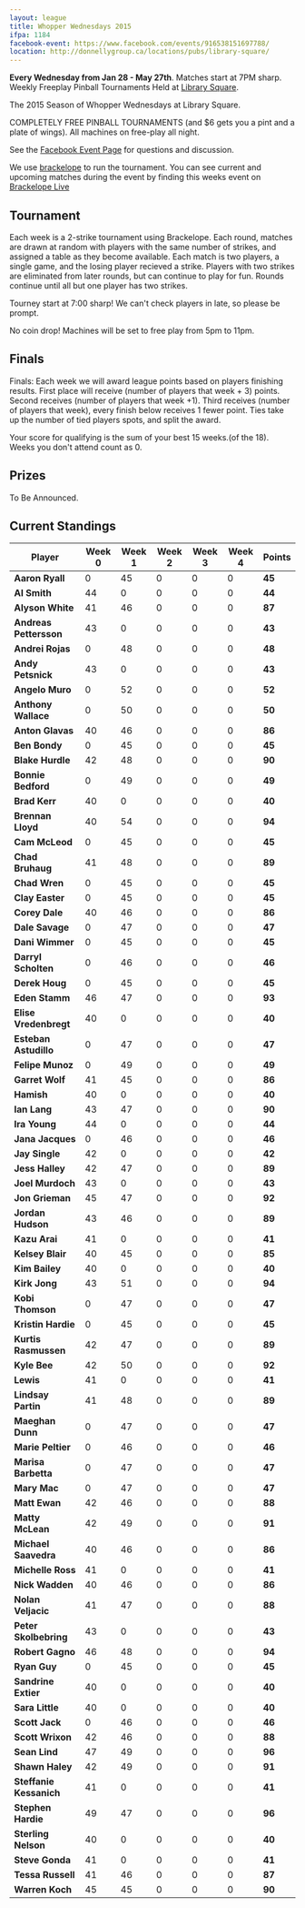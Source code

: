 ```yaml
---
layout: league
title: Whopper Wednesdays 2015
ifpa: 1184
facebook-event: https://www.facebook.com/events/916538151697788/
location: http://donnellygroup.ca/locations/pubs/library-square/
---
```


<p class="message">
   <b>Every Wednesday from Jan 28 - May 27th</b>. Matches start at 7PM sharp.
   <br>
   Weekly Freeplay Pinball Tournaments Held at <a href="http://donnellygroup.ca/locations/pubs/library-square/">Library Square</a>. 
</p>

The 2015 Season of Whopper Wednesdays at Library Square.

COMPLETELY FREE PINBALL TOURNAMENTS (and $6 gets you a pint and a plate of wings).
All machines on free-play all night. 

See the [Facebook Event Page](https://www.facebook.com/events/916538151697788/) for questions and discussion. 

We use [brackelope](http://brackelope.com/) to run the tournament. 
You can see current and upcoming matches during the event by finding this weeks event on [Brackelope Live](http://live.brackelope.com/new)

## Tournament

Each week is a 2-strike tournament using Brackelope. Each round, matches are drawn at random with players with the same number of strikes, and assigned a table as they become available. Each match is two players, a single game, and the losing player recieved a strike. Players with two strikes are eliminated from later rounds, but can continue to play for fun. Rounds continue until all but one player has two strikes. 

Tourney start at 7:00 sharp! We can't check players in late, so please be prompt. 

No coin drop! Machines will be set to free play from 5pm to 11pm.

## Finals 

Finals:
Each week we will award league points based on players finishing results. First place will receive (number of players that week + 3) points. Second receives (number of players that week +1). Third receives (number of players that week), every finish below receives 1 fewer point. Ties take up the number of tied players spots, and split the award.

Your score for qualifying is the sum of your best 15 weeks.(of the 18). Weeks you don't attend count as 0. 

## Prizes

To Be Announced.

## Current Standings

| Player | Week 0 | Week 1 | Week 2 | Week 3 | Week 4 | Points
| ------- | ------- | ------- | ------- | ------- | ------- | ------- 
|**Aaron Ryall**|0|45|0|0|0|**45**|
|**Al Smith**|44|0|0|0|0|**44**|
|**Alyson White**|41|46|0|0|0|**87**|
|**Andreas Pettersson**|43|0|0|0|0|**43**|
|**Andrei Rojas**|0|48|0|0|0|**48**|
|**Andy Petsnick**|43|0|0|0|0|**43**|
|**Angelo Muro**|0|52|0|0|0|**52**|
|**Anthony Wallace**|0|50|0|0|0|**50**|
|**Anton Glavas**|40|46|0|0|0|**86**|
|**Ben Bondy**|0|45|0|0|0|**45**|
|**Blake Hurdle**|42|48|0|0|0|**90**|
|**Bonnie Bedford**|0|49|0|0|0|**49**|
|**Brad Kerr**|40|0|0|0|0|**40**|
|**Brennan Lloyd**|40|54|0|0|0|**94**|
|**Cam McLeod**|0|45|0|0|0|**45**|
|**Chad Bruhaug**|41|48|0|0|0|**89**|
|**Chad Wren**|0|45|0|0|0|**45**|
|**Clay Easter**|0|45|0|0|0|**45**|
|**Corey Dale**|40|46|0|0|0|**86**|
|**Dale Savage**|0|47|0|0|0|**47**|
|**Dani Wimmer**|0|45|0|0|0|**45**|
|**Darryl Scholten**|0|46|0|0|0|**46**|
|**Derek Houg**|0|45|0|0|0|**45**|
|**Eden Stamm**|46|47|0|0|0|**93**|
|**Elise Vredenbregt**|40|0|0|0|0|**40**|
|**Esteban Astudillo**|0|47|0|0|0|**47**|
|**Felipe Munoz**|0|49|0|0|0|**49**|
|**Garret Wolf**|41|45|0|0|0|**86**|
|**Hamish**|40|0|0|0|0|**40**|
|**Ian Lang**|43|47|0|0|0|**90**|
|**Ira Young**|44|0|0|0|0|**44**|
|**Jana Jacques**|0|46|0|0|0|**46**|
|**Jay Single**|42|0|0|0|0|**42**|
|**Jess Halley**|42|47|0|0|0|**89**|
|**Joel Murdoch**|43|0|0|0|0|**43**|
|**Jon Grieman**|45|47|0|0|0|**92**|
|**Jordan Hudson**|43|46|0|0|0|**89**|
|**Kazu Arai**|41|0|0|0|0|**41**|
|**Kelsey Blair**|40|45|0|0|0|**85**|
|**Kim Bailey**|40|0|0|0|0|**40**|
|**Kirk Jong**|43|51|0|0|0|**94**|
|**Kobi Thomson**|0|47|0|0|0|**47**|
|**Kristin Hardie**|0|45|0|0|0|**45**|
|**Kurtis Rasmussen**|42|47|0|0|0|**89**|
|**Kyle Bee**|42|50|0|0|0|**92**|
|**Lewis**|41|0|0|0|0|**41**|
|**Lindsay Partin**|41|48|0|0|0|**89**|
|**Maeghan Dunn**|0|47|0|0|0|**47**|
|**Marie Peltier**|0|46|0|0|0|**46**|
|**Marisa Barbetta**|0|47|0|0|0|**47**|
|**Mary Mac**|0|47|0|0|0|**47**|
|**Matt Ewan**|42|46|0|0|0|**88**|
|**Matty McLean**|42|49|0|0|0|**91**|
|**Michael Saavedra**|40|46|0|0|0|**86**|
|**Michelle Ross**|41|0|0|0|0|**41**|
|**Nick Wadden**|40|46|0|0|0|**86**|
|**Nolan Veljacic**|41|47|0|0|0|**88**|
|**Peter Skolbebring**|43|0|0|0|0|**43**|
|**Robert Gagno**|46|48|0|0|0|**94**|
|**Ryan Guy**|0|45|0|0|0|**45**|
|**Sandrine Extier**|40|0|0|0|0|**40**|
|**Sara Little**|40|0|0|0|0|**40**|
|**Scott Jack**|0|46|0|0|0|**46**|
|**Scott Wrixon**|42|46|0|0|0|**88**|
|**Sean Lind**|47|49|0|0|0|**96**|
|**Shawn Haley**|42|49|0|0|0|**91**|
|**Steffanie Kessanich**|41|0|0|0|0|**41**|
|**Stephen Hardie**|49|47|0|0|0|**96**|
|**Sterling Nelson**|40|0|0|0|0|**40**|
|**Steve Gonda**|41|0|0|0|0|**41**|
|**Tessa Russell**|41|46|0|0|0|**87**|
|**Warren Koch**|45|45|0|0|0|**90**|




